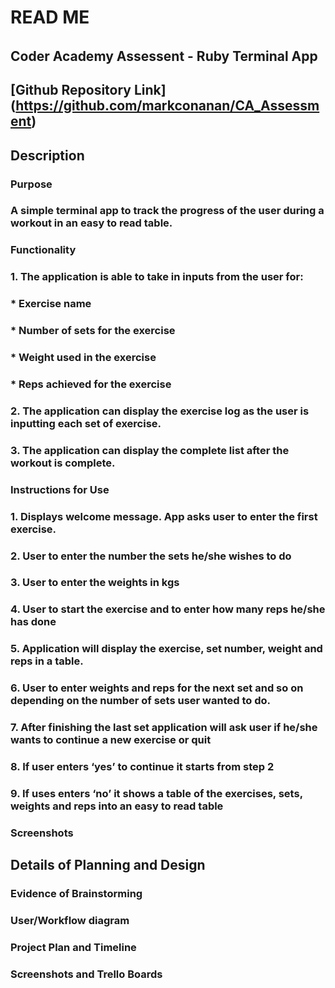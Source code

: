 # READ ME 
######
## Coder Academy Assessent - Ruby Terminal App
##
## **[Github Repository Link] (https://github.com/markconanan/CA_Assessment)**
###
## **Description**
###
### **Purpose**
### A simple terminal app to track the progress of the user during a workout in an easy to read table.
###
### **Functionality**
### 1. The application is able to take in inputs from the user for:
###     * Exercise name
###     * Number of sets for the exercise
###     * Weight used in the exercise
###     * Reps achieved for the exercise
### 2. The application can display the exercise log as the user is inputting each set of exercise.
### 3. The application can display the complete list after the workout is complete.
###
### **Instructions for Use**
### 1. Displays welcome message. App asks user to enter the first exercise.
### 2. User to enter the number the sets he/she wishes to do 
### 3. User to enter the weights in kgs
### 4. User to start the exercise and to enter how many reps he/she has done
### 5. Application will display the exercise, set number, weight and reps in a table. 
### 6. User to enter weights and reps for the next set and so on depending on the number of sets user wanted to do.
### 7. After finishing the last set application will ask user if he/she wants to continue a new exercise or quit
### 8. If user enters ‘yes’ to continue it starts from step 2
### 9. If uses enters ‘no’ it shows a table of the exercises, sets, weights and reps into an easy to read table
###
### **Screenshots**
###
###
## **Details of Planning and Design**
###
### **Evidence of Brainstorming**
### 
### **User/Workflow diagram**
###
### **Project Plan and Timeline**
###
### **Screenshots and Trello Boards**




